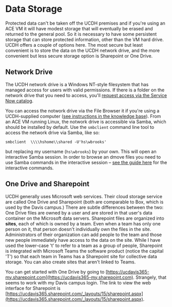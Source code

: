 # Data Storage
Protected data can't be taken off the UCDH premises and if you're using an ACE VM it will have modest storage that will eventually be erased and returned to the general pool. So it is necessary to have some persistent storage that can store protected information, other than the VM hard drive. UCDH offers a couple of options here. The most secure but least convenient is to store the data on the UCDH network drive, and the more convenient but less secure storage option is Sharepoint or One Drive.

## Network Drive
The UCDH network drive is a Windows NT-style filesystem that has managed access for users with valid permissions. If there is a folder on the network drive that you need to access, you'll [request access via the Service Now catalog](https://ucdh.service-now.com/itss?id=sc_cat_item&sys_id=3b274cbadb83d3c045883220ad961940).

You can access the notwork drive via the File Browser it if you're using a UCDH-supplied computer ([see instructions in the knowledge base](https://ucdh.service-now.com/itss?id=kb_article_view&sysparm_article=KB0023100)). From an ACE VM running Linux, the notwork drive is accessible via Samba, which should be installed by default. Use the `smbclient` command line tool to access the network drive via Samba, like so:

```
smbclient  \\\\hshome\\shared -U'hs\wbrooks'
```

but replacing my username (`hs\wbrooks`) by your own. This will open an interactive Samba session. In order to browse an dmove files you need to use Samba commands in the interactive session – [see the guide here](https://github.com/noobosaurus-r3x/Cheat-sheets/blob/main/SMBClient%20Cheat%20Sheet.md#3-interactive-commands) for the interactive commands.

## One Drive and Sharepoint
UCDH generally uses Microsoft web services. Their cloud storage service are called One Drive and Sharepoint (both are comparable to Box, which is used by the Davis campus.) There are subtle differences between the two: One Drive files are owned by a user and are stored in that user's data container on the Microsoft data servers. Sharepoint files are organized into **sites**, each of which is owned by a team. Even when a team has only one person on it, that person doesn't individually own the files in the site. Administrators of their organization can add people to the team and those new people immediately have access to the data on the site. While I have used the lower-case 't' to refer to a team as a group of people, Sharepoint is integrated with Microsoft Teams the software product (notice the capital 'T') so that each team in Teams has a Sharepoint site for collective data storage. You can also create sites that aren't linked to Teams.

You can get started with One Drive by going to [https://ucdavis365-my.sharepoint.com](https://ucdavis365-my.sharepoint.com). Strangely, that seems to work with my Davis campus login. The link to view the web interface for Sharepoint is [https://ucdavis365.sharepoint.com/_layouts/15/sharepoint.aspx](https://ucdavis365.sharepoint.com/_layouts/15/sharepoint.aspx).
